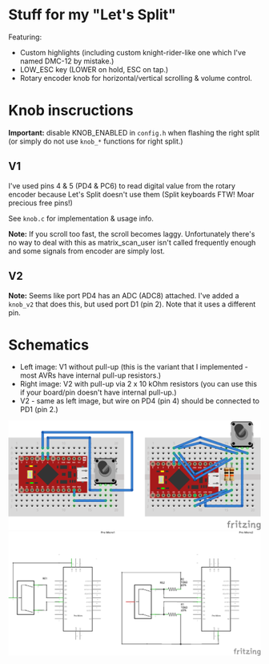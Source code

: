 # Stuff for my "Let's Split"

Featuring:

- Custom highlights (including custom knight-rider-like one which I've named DMC-12 by mistake.)
- LOW_ESC key (LOWER on hold, ESC on tap.)
- Rotary encoder knob for horizontal/vertical scrolling & volume control.

# Knob inscructions

**Important:** disable KNOB_ENABLED in `config.h` when flashing the right split (or simply do not use `knob_*` functions for right split.)

## V1

I've used pins 4 & 5 (PD4 & PC6) to read digital value from the rotary encoder because Let's Split doesn't use them (Split keyboards FTW! Moar precious free pins!)

See `knob.c` for implementation & usage info.

**Note:** If you scroll too fast, the scroll becomes laggy. Unfortunately there's no way to deal with this as matrix_scan_user isn't called frequently enough and some signals from encoder are simply lost.

## V2

**Note:** Seems like port PD4 has an ADC (ADC8) attached. I've added a `knob_v2` that does this, but used port D1 (pin 2). Note that it uses a different pin.

# Schematics

- Left image: V1 without pull-up (this is the variant that I implemented - most AVRs have internal pull-up resistors.)
- Right image: V2 with pull-up via 2 x 10 kOhm resistors (you can use this if your board/pin doesn't have internal pull-up.)
- V2 - same as left image, but wire on PD4 (pin 4) should be connected to PD1 (pin 2.)

![Knob layout](./encoder.png)
![Knob schematic](./encoder2.png)

